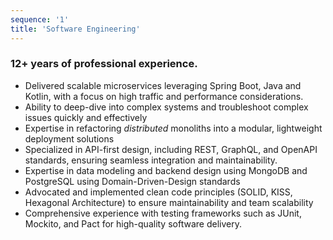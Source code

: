 ```yaml
---
sequence: '1'
title: 'Software Engineering'
---
```

### 12+ years of professional experience.

* Delivered scalable microservices leveraging Spring Boot, Java and Kotlin, with a focus on high traffic and performance considerations.
* Ability to deep-dive into complex systems and troubleshoot complex issues quickly and effectively
* Expertise in refactoring _distributed_ monoliths into a modular, lightweight deployment solutions
* Specialized in API-first design, including REST, GraphQL, and OpenAPI standards, ensuring seamless integration and maintainability.
* Expertise in data modeling and backend design using MongoDB and PostgreSQL using Domain-Driven-Design standards
* Advocated and implemented clean code principles (SOLID, KISS, Hexagonal Architecture) to ensure maintainability and team scalability
* Comprehensive experience with testing frameworks such as JUnit, Mockito, and Pact for high-quality software delivery.
